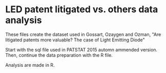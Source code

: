# LED patent litigated vs. others data analysis

These files create the dataset used in Gossart, Ozaygen and Ozman, "Are litigated patents more valuable? The case of Light Emitting Diode"

Start with the sql file used in PATSTAT 2015 automn ammended version. Then, continue the data preparation with the R file. 

Analysis are made in R.
